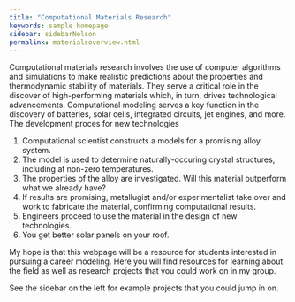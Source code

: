 ```yaml
---
title: "Computational Materials Research"
keywords: sample homepage
sidebar: sidebarNelson
permalink: materialsoverview.html
---
```


Computational materials research involves the use of computer
algorithms and simulations to make realistic predictions about the
properties and thermodynamic stability of materials.  They serve a
critical role in the discover of high-performing materials which, in
turn, drives technological advancements.  Computational modeling
serves a key function in the discovery of batteries, solar cells,
integrated circuits, jet engines, and more.  The development proces
for new technologies 

1. Computational scientist constructs a models for a promising alloy system.
2. The model is used to determine naturally-occuring crystal
   structures, including at non-zero temperatures.
3. The properties of the alloy are investigated.  Will this material
   outperform what we already have?
4. If results are promising, metallugist and/or experimentalist take
over and work to fabricate the material, confirming computational
results.
5. Engineers proceed to use the material in the design of new
technologies.
6.  You get better solar panels on your roof.


My hope is that this webpage will be a resource for students
interested in pursuing a career modeling.  Here you will find
resources for learning about the field as well as research projects
that you could work on in my group.

See the sidebar on the left for example projects that you could jump
in on.


